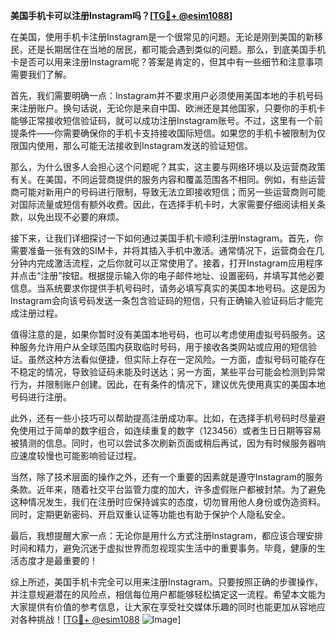 **美国手机卡可以注册Instagram吗？[[TG💪+ @esim1088](https://t.me/s/esim1088)]**

在美国，使用手机卡注册Instagram是一个很常见的问题。无论是刚到美国的新移民，还是长期居住在当地的居民，都可能会遇到类似的问题。那么，到底美国手机卡是否可以用来注册Instagram呢？答案是肯定的，但其中有一些细节和注意事项需要我们了解。

首先，我们需要明确一点：Instagram并不要求用户必须使用美国本地的手机号码来注册账户。换句话说，无论你是来自中国、欧洲还是其他国家，只要你的手机卡能够正常接收短信验证码，就可以成功注册Instagram账号。不过，这里有一个前提条件——你需要确保你的手机卡支持接收国际短信。如果您的手机卡被限制为仅限国内使用，那么可能无法接收到Instagram发送的验证短信。

那么，为什么很多人会担心这个问题呢？其实，这主要与网络环境以及运营商政策有关。在美国，不同运营商提供的服务内容和覆盖范围各不相同。例如，有些运营商可能对新用户的号码进行限制，导致无法立即接收短信；而另一些运营商则可能对国际流量或短信有额外收费。因此，在选择手机卡时，大家需要仔细阅读相关条款，以免出现不必要的麻烦。

接下来，让我们详细探讨一下如何通过美国手机卡顺利注册Instagram。首先，你需要准备一张有效的SIM卡，并将其插入手机中激活。通常情况下，运营商会在几分钟内完成激活流程，之后你就可以正常使用了。接着，打开Instagram应用程序并点击“注册”按钮。根据提示输入你的电子邮件地址、设置密码，并填写其他必要信息。当系统要求你提供手机号码时，请务必填写真实的美国本地号码。这是因为Instagram会向该号码发送一条包含验证码的短信，只有正确输入验证码后才能完成注册过程。

值得注意的是，如果你暂时没有美国本地号码，也可以考虑使用虚拟号码服务。这种服务允许用户从全球范围内获取临时号码，用于接收各类网站或应用的短信验证。虽然这种方法看似便捷，但实际上存在一定风险。一方面，虚拟号码可能存在不稳定的情况，导致验证码未能及时送达；另一方面，某些平台可能会检测到异常行为，并限制账户创建。因此，在有条件的情况下，建议优先使用真实的美国本地号码进行注册。

此外，还有一些小技巧可以帮助提高注册成功率。比如，在选择手机号码时尽量避免使用过于简单的数字组合，如连续重复的数字（123456）或者生日日期等容易被猜测的信息。同时，也可以尝试多次刷新页面或稍后再试，因为有时候服务器响应速度较慢也可能影响验证过程。

当然，除了技术层面的操作之外，还有一个重要的因素就是遵守Instagram的服务条款。近年来，随着社交平台监管力度的加大，许多虚假账户都被封禁。为了避免这种情况发生，我们在注册时应保持诚实的态度，切勿冒用他人身份或伪造资料。同时，定期更新密码、开启双重认证等功能也有助于保护个人隐私安全。

最后，我想提醒大家一点：无论你是用什么方式注册Instagram，都应该合理安排时间和精力，避免沉迷于虚拟世界而忽视现实生活中的重要事务。毕竟，健康的生活态度才是最重要的！

综上所述，美国手机卡完全可以用来注册Instagram。只要按照正确的步骤操作，并注意规避潜在的风险点，相信每位用户都能够轻松搞定这一流程。希望本文能为大家提供有价值的参考信息，让大家在享受社交媒体乐趣的同时也能更加从容地应对各种挑战！[[TG💪+ @esim1088](https://t.me/s/esim1088) ![Image](https://i.postimg.cc/4NQfJmqS/Snipaste-2025-05-13-00-14-12.png)]